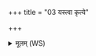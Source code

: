 +++
title = "03 यस्त्वा कृत्ये"

+++
<details><summary>मूलम् (WS)</summary>

यस्त्वा कृत्ये प्रतिघाय विद्वाङ् अविदुषो गृहम्।  
पुनस्त्वा तस्मा आ दध्मो यथा कृत्याकृतं हनत् ॥ ३ ॥
</details>
